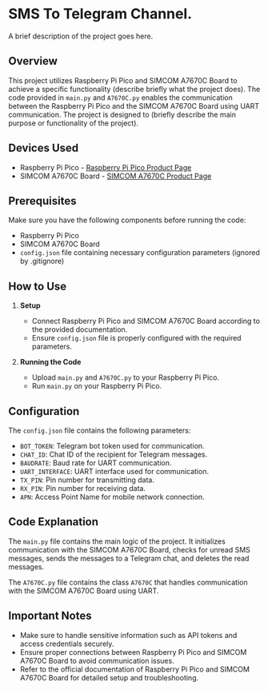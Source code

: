 # SMS To Telegram Channel.

A brief description of the project goes here.

## Overview

This project utilizes Raspberry Pi Pico and SIMCOM A7670C Board to achieve a specific functionality (describe briefly what the project does). The code provided in `main.py` and `A7670C.py` enables the communication between the Raspberry Pi Pico and the SIMCOM A7670C Board using UART communication. The project is designed to (briefly describe the main purpose or functionality of the project).

## Devices Used

- Raspberry Pi Pico - [Raspberry Pi Pico Product Page](https://www.raspberrypi.com/products/raspberry-pi-pico/)
- SIMCOM A7670C Board - [SIMCOM A7670C Product Page](https://www.graylogix.in/product/sim-a7670c-4g-lte-ttl-modem)

## Prerequisites

Make sure you have the following components before running the code:

- Raspberry Pi Pico
- SIMCOM A7670C Board
- `config.json` file containing necessary configuration parameters (ignored by .gitignore)

## How to Use

1. **Setup**

   - Connect Raspberry Pi Pico and SIMCOM A7670C Board according to the provided documentation.
   - Ensure `config.json` file is properly configured with the required parameters.

2. **Running the Code**
   - Upload `main.py` and `A7670C.py` to your Raspberry Pi Pico.
   - Run `main.py` on your Raspberry Pi Pico.

## Configuration

The `config.json` file contains the following parameters:

- `BOT_TOKEN`: Telegram bot token used for communication.
- `CHAT_ID`: Chat ID of the recipient for Telegram messages.
- `BAUDRATE`: Baud rate for UART communication.
- `UART_INTERFACE`: UART interface used for communication.
- `TX_PIN`: Pin number for transmitting data.
- `RX_PIN`: Pin number for receiving data.
- `APN`: Access Point Name for mobile network connection.

## Code Explanation

The `main.py` file contains the main logic of the project. It initializes communication with the SIMCOM A7670C Board, checks for unread SMS messages, sends the messages to a Telegram chat, and deletes the read messages.

The `A7670C.py` file contains the class `A7670C` that handles communication with the SIMCOM A7670C Board using UART.

## Important Notes

- Make sure to handle sensitive information such as API tokens and access credentials securely.
- Ensure proper connections between Raspberry Pi Pico and SIMCOM A7670C Board to avoid communication issues.
- Refer to the official documentation of Raspberry Pi Pico and SIMCOM A7670C Board for detailed setup and troubleshooting.
